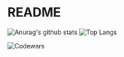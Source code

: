 # README

![Anurag's github stats](https://github-readme-stats.vercel.app/api?username=Coconut8201&theme=tokyonight)
![Top Langs](https://github-readme-stats.vercel.app/api/top-langs/?username=Coconut8201&layout=compact&theme=tokyonight)

![Codewars](https://github.r2v.ch/codewars?user=Coconut8201)
